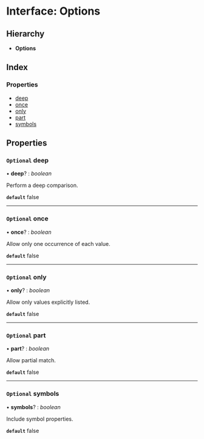 
# Interface: Options

## Hierarchy

* **Options**

## Index

### Properties

* [deep](contain.options.md#optional-deep)
* [once](contain.options.md#optional-once)
* [only](contain.options.md#optional-only)
* [part](contain.options.md#optional-part)
* [symbols](contain.options.md#optional-symbols)

## Properties

### `Optional` deep

• **deep**? : *boolean*

Perform a deep comparison.

**`default`** false

___

### `Optional` once

• **once**? : *boolean*

Allow only one occurrence of each value.

**`default`** false

___

### `Optional` only

• **only**? : *boolean*

Allow only values explicitly listed.

**`default`** false

___

### `Optional` part

• **part**? : *boolean*

Allow partial match.

**`default`** false

___

### `Optional` symbols

• **symbols**? : *boolean*

Include symbol properties.

**`default`** false
